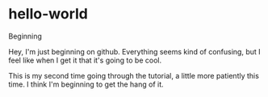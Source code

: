 # hello-world
Beginning

Hey, I'm just beginning on github. Everything seems kind of confusing, but I feel like when I get it that it's going to be cool. 

This is my second time going through the tutorial, a little more patiently this time. I think I'm beginning to get the hang of it.
